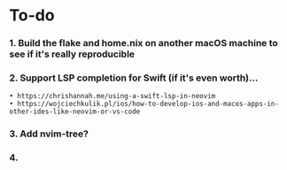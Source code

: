 # To-do

### 1. Build the flake and home.nix on another macOS machine to see if it's really reproducible

### 2. Support LSP completion for Swift (if it's even worth)...
    • https://chrishannah.me/using-a-swift-lsp-in-neovim
    • https://wojciechkulik.pl/ios/how-to-develop-ios-and-macos-apps-in-other-ides-like-neovim-or-vs-code
### 3. Add nvim-tree?

### 4. 
